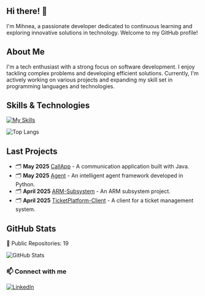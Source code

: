 ## Hi there! 👋

I'm Mihnea, a passionate developer dedicated to continuous learning and exploring innovative solutions in technology. Welcome to my GitHub profile!

## About Me

I'm a tech enthusiast with a strong focus on software development. I enjoy tackling complex problems and developing efficient solutions. Currently, I'm actively working on various projects and expanding my skill set in programming languages and technologies.

## Skills & Technologies

[![My Skills](https://skillicons.dev/icons?i=java,py,react,docker&perline=8)](https://skillicons.dev)

![Top Langs](https://github-readme-stats.vercel.app/api/top-langs/?username=AMihneaa&layout=compact&theme=dark&hide=html,css,scss,makefile,mustache,powershell,assembly,assembly,jupyter%20notebook,shell,javascript&exclude_repo=URX-WebClient,URX,Image-Enhancement,Tema1,lsebucuresti.org,BalulBobocilorETTI,APV,Donare-Editia1,Monsters-Collection,teststststststststststststs,Donare-Sange,Balul-Bobocilor,Donare-vechi&size_weight=0.10&count_weight=0.1)

## Last Projects

- 🗂️ **May 2025** [CallApp](https://github.com/AMihneaa/CallApp) - A communication application built with Java. 
- 🗂️ **May 2025** [Agent](https://github.com/AMihneaa/Agent) - An intelligent agent framework developed in Python. 
- 🗂️ **April 2025** [ARM-Subsystem](https://github.com/AMihneaa/ARM-Subsystem) - An ARM subsystem project. 
- 🗂️ **April 2025** [TicketPlatform-Client](https://github.com/AMihneaa/TicketPlatform-Client) - A client for a ticket management system.

## GitHub Stats

🌟 Public Repositories: 19  
 
![GitHub Stats](https://github-readme-stats.vercel.app/api?username=AMihneaa&show_icons=false&hide_title=true&count_private=true&rank_icon=github&theme=dark&include_all_commits=true)


### 📫 Connect with me

[![LinkedIn](https://img.shields.io/badge/-LinkedIn-blue?style=flat-square&logo=Linkedin&logoColor=white&link=https://linkedin.com/in/mihneaaniculesei)](https://linkedin.com/in/mihneaaniculesei)

